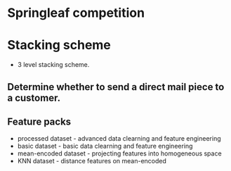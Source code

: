 # Springleaf competition
# Stacking scheme
- 3 level stacking scheme.
## Determine whether to send a direct mail piece to a customer.

## Feature packs
- processed dataset - advanced data clearning and feature engineering
- basic dataset - basic data clearning and feature engineering
- mean-encoded dataset - projecting features into homogeneous space
- KNN dataset - distance features on mean-encoded
